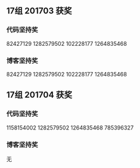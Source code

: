 ## 17组 201703 获奖

### 代码坚持奖

82427129
1282579502
102228177
1264835468

### 博客坚持奖

82427129
1282579502
102228177
1264835468

## 17组 201704 获奖

### 代码坚持奖

1158154002
1282579502
1264835468
785396327

### 博客坚持奖

无

